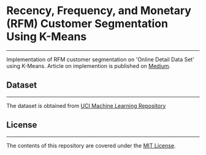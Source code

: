 # Recency, Frequency, and Monetary (RFM) Customer Segmentation Using K-Means
---
Implementation of RFM customer segmentation on 'Online Detail Data Set' using K-Means. Article on implemention is published on [Medium](https://towardsdatascience.com/the-most-important-data-science-tool-for-market-and-customer-segmentation-c9709ca0b64a).

## Dataset
---
The dataset is obtained from [UCI Machine Learning Repository](https://archive.ics.uci.edu/ml/datasets/online+retail)

## License
---
The contents of this repository are covered under the [MIT License](https://opensource.org/licenses/MIT).
